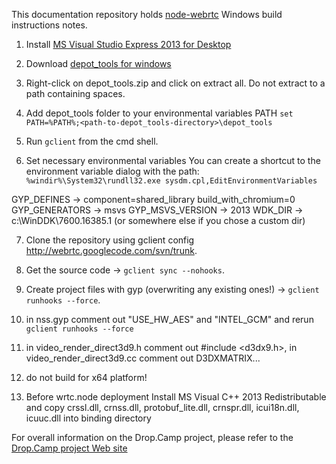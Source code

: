 This documentation repository holds [node-webrtc](https://github.com/js-platform/node-webrtc) Windows build instructions notes.

1. Install [MS Visual Studio Express 2013 for Desktop](http://www.visualstudio.com/downloads/download-visual-studio-vs#d-express-windows-desktop)

2. Download [depot_tools for windows](https://src.chromium.org/svn/trunk/tools/depot_tools.zip)

3. Right-click on depot_tools.zip and click on extract all.
   Do not extract to a path containing spaces.
   
4. Add depot_tools folder to your environmental variables PATH
   `set PATH=%PATH%;<path-to-depot_tools-directory>\depot_tools`

5. Run `gclient` from the cmd shell.

6. Set necessary environmental variables
   You can create a shortcut to the environment variable dialog with the path: `%windir%\System32\rundll32.exe sysdm.cpl,EditEnvironmentVariables`

GYP_DEFINES -> component=shared_library build_with_chromium=0
GYP_GENERATORS -> msvs
GYP_MSVS_VERSION -> 2013
WDK_DIR -> c:\WinDDK\7600.16385.1 (or somewhere else if you chose a custom dir)

7. Clone the repository using gclient config http://webrtc.googlecode.com/svn/trunk.

8. Get the source code -> `gclient sync --nohooks`.

9. Create project files with gyp (overwriting any existing ones!) -> `gclient runhooks --force`.

10. in nss.gyp comment out "USE_HW_AES" and "INTEL_GCM" and rerun `gclient runhooks --force`

11. in video_render_direct3d9.h comment out #include <d3dx9.h>, in video_render_direct3d9.cc comment out D3DXMATRIX...

12. do not build for x64 platform!

13. Before wrtc.node deployment Install MS Visual C++ 2013 Redistributable and copy crssl.dll, crnss.dll, protobuf_lite.dll, crnspr.dll, icui18n.dll, icuuc.dll into binding directory


For overall information on the Drop.Camp project, please refer to the [Drop.Camp project Web site](https://github.com/igi64/Drop.Camp)

